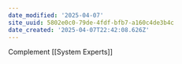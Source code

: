 ```yaml
---
date_modified: '2025-04-07'
site_uuid: 5802e0c0-79de-4fdf-bfb7-a160c4de3b4c
date_created: '2025-04-07T22:42:08.626Z'
---
```


Complement [[System Experts]]